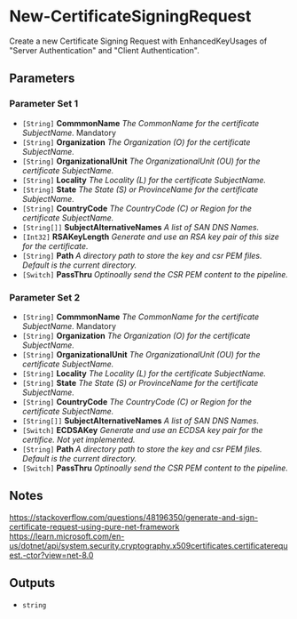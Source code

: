 # New-CertificateSigningRequest

Create a new Certificate Signing Request with EnhancedKeyUsages of "Server Authentication" and "Client Authentication".

## Parameters

### Parameter Set 1

- `[String]` **CommmonName** _The CommonName for the certificate SubjectName._ Mandatory
- `[String]` **Organization** _The Organization (O) for the certificate SubjectName._ 
- `[String]` **OrganizationalUnit** _The OrganizationalUnit (OU) for the certificate SubjectName._ 
- `[String]` **Locality** _The Locality (L) for the certificate SubjectName._ 
- `[String]` **State** _The State (S) or ProvinceName for the certificate SubjectName._ 
- `[String]` **CountryCode** _The CountryCode (C) or Region for the certificate SubjectName._ 
- `[String[]]` **SubjectAlternativeNames** _A list of SAN DNS Names._ 
- `[Int32]` **RSAKeyLength** _Generate and use an RSA key pair of this size for the certificate._ 
- `[String]` **Path** _A directory path to store the key and csr PEM files. Default is the current directory._ 
- `[Switch]` **PassThru** _Optinoally send the CSR PEM content to the pipeline._ 

### Parameter Set 2

- `[String]` **CommmonName** _The CommonName for the certificate SubjectName._ Mandatory
- `[String]` **Organization** _The Organization (O) for the certificate SubjectName._ 
- `[String]` **OrganizationalUnit** _The OrganizationalUnit (OU) for the certificate SubjectName._ 
- `[String]` **Locality** _The Locality (L) for the certificate SubjectName._ 
- `[String]` **State** _The State (S) or ProvinceName for the certificate SubjectName._ 
- `[String]` **CountryCode** _The CountryCode (C) or Region for the certificate SubjectName._ 
- `[String[]]` **SubjectAlternativeNames** _A list of SAN DNS Names._ 
- `[Switch]` **ECDSAKey** _Generate and use an ECDSA key pair for the certifice. Not yet implemented._ 
- `[String]` **Path** _A directory path to store the key and csr PEM files. Default is the current directory._ 
- `[Switch]` **PassThru** _Optinoally send the CSR PEM content to the pipeline._ 

## Notes

https://stackoverflow.com/questions/48196350/generate-and-sign-certificate-request-using-pure-net-framework
https://learn.microsoft.com/en-us/dotnet/api/system.security.cryptography.x509certificates.certificaterequest.-ctor?view=net-8.0

## Outputs

- `string`
